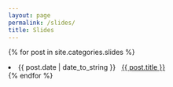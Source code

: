 ```yaml
---
layout: page
permalink: /slides/
title: Slides
---
```

{% for post in site.categories.slides %}
 <li><span>{{ post.date | date_to_string }}</span> &nbsp; <a href="{{ post.url }}">{{ post.title }}</a></li>
{% endfor %}
